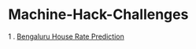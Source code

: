 # Machine-Hack-Challenges

1 . [Bengaluru House Rate Prediction](https://machinehack.com/hackathons/predicting_house_prices_in_bengaluru/overview)
